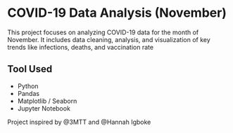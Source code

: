 # COVID-19 Data Analysis (November)
This project focuses on analyzing COVID-19 data for the month of November.
It includes data cleaning, analysis, and visualization of key trends like infections, deaths, and vaccination rate

## Tool Used
- Python
- Pandas
- Matplotlib / Seaborn
- Jupyter Notebook

Project inspired by @3MTT and @Hannah Igboke

